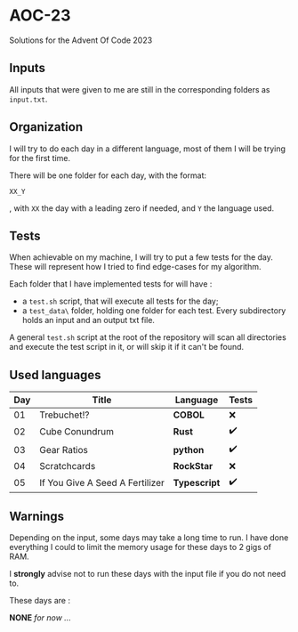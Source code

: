 # AOC-23
Solutions for the Advent Of Code 2023

## Inputs
All inputs that were given to me are still in the corresponding folders as `input.txt`.

## Organization
I will try to do each day in a different language, most of them I will be trying for the first time.

There will be one folder for each day, with the format:

`XX_Y`

, with `XX` the day with a leading zero if needed, and `Y` the language used.

## Tests
When achievable on my machine, I will try to put a few tests for the day. These will represent how I tried to find edge-cases for my algorithm.

Each folder that I have implemented tests for will have :

- a `test.sh` script, that will execute all tests for the day;
- a `test_data\` folder, holding one folder for each test. Every subdirectory holds an input and an output txt file.

A general `test.sh` script at the root of the repository will scan all directories and execute the test script in it, or will skip it if it can't be found.

## Used languages 

| Day | Title							| Language 			| Tests 				|
| --- | -----                           | -------- 			| ----- 				|
| 01  | Trebuchet!?                     | **COBOL** 		| :x: 					|
| 02  | Cube Conundrum                  | **Rust** 			| :heavy_check_mark: 	|
| 03  | Gear Ratios                     | **python** 		| :heavy_check_mark: 	|
| 04  | Scratchcards                	| **RockStar** 		| :x: 					|
| 05  | If You Give A Seed A Fertilizer | **Typescript** 	| :heavy_check_mark: 	|

## Warnings

Depending on the input, some days may take a long time to run. I have done everything I could to limit the memory usage for these days to 2 gigs of RAM.

I **strongly** advise not to run these days with the input file if you do not need to.

These days are : 

**NONE** *for now ...*
